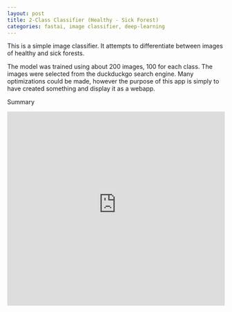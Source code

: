 ```yaml
---
layout: post
title: 2-Class Classifier (Healthy - Sick Forest)
categories: fastai, image classifier, deep-learning
---
```


This is a simple image classifier. It attempts to differentiate between images of healthy and sick forests.

The model was trained using about 200 images, 100 for each class. The images were selected from the duckduckgo search engine.
Many optimizations could be made, however the purpose of this app is simply to have created something and display it as a webapp.


Summary
<div style="max-width: 850px; margin: auto;">
    <iframe
        src="https://totalllmnoob-forest-classifier.hf.space"
        frameborder="0"
        style="width: 100%; height: 450px; border: none;"
    ></iframe>
</div>
